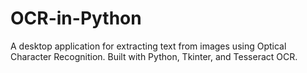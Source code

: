 # OCR-in-Python
A desktop application for extracting text from images using Optical Character Recognition. Built with Python, Tkinter, and Tesseract OCR.
